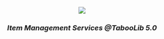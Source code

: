 
<p align="center">
  <img src="https://skymc.oss-cn-shanghai.aliyuncs.com/image/zaphkiel.png">
</p>
<h3 align="center"><i>Item Management Services @TabooLib 5.0</i></h3>
